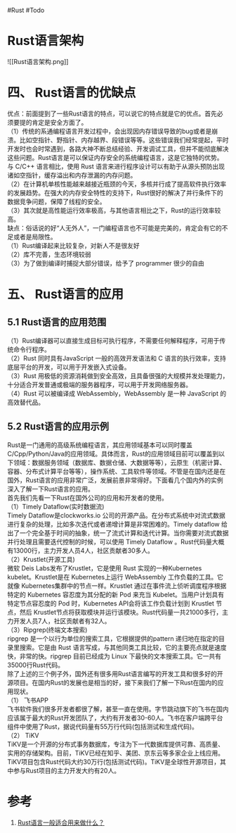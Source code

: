 #Rust #Todo 

# Rust语言架构
![[Rust语言架构.png]]
# 四、 Rust语言的优缺点

优点：前面提到了一些Rust语言的特点，可以说它的特点就是它的优点。首先必须要提的肯定是安全方面了。  
（1）传统的系通编程语言开发过程中，会出现因内存错误导致的bug或者是崩溃。比如空指针、野指针、内存越界、段错误等等。这些错误我们经常提起，平时开发时也会时常遇到，各路大神不断总结经验、开发调试工具，但并不能彻底解决这些问题。Rust语言是可以保证内存安全的系统编程语言，这是它独特的优势。与 C/C++ 语言相比，使用 Rust 语言来进行程序设计可以有助于从源头预防出现诸如空指针，缓存溢出和内存泄漏的内存问题。  
（2）在计算机单核性能越来越接近瓶颈的今天，多核并行成了提高软件执行效率的发展趋势。在强大的内存安全特性的支持下，Rust很好的解决了并行条件下的数据竞争问题，保障了线程的安全。  
（3）其次就是高性能运行效率极高，与其他语言相比之下，Rust的运行效率较高。  
缺点：俗话说的好“人无外人”，一门编程语言也不可能是完美的，肯定会有它的不足或者是局限性。  
（1）Rust编译起来比较复杂，对新人不是很友好  
（2）库不完善，生态环境较弱  
（3）为了做到编译时捕捉大部分错误，给予了 programmer 很少的自由

# 五、 Rust语言的应用

## 5.1 Rust语言的应用范围

（1）Rust编译器可以直接生成目标可执行程序，不需要任何解释程序，可用于传统命令行程序。  
（2）Rust 同时具有JavaScript 一般的高效开发语法和 C 语言的执行效率，支持底层平台的开发，可以用于开发嵌入式设备。  
（3）Rust 用极低的资源消耗做到安全高效，且具备很强的大规模并发处理能力，十分适合开发普通或极端的服务器程序，可以用于开发网络服务器。  
（4）Rust 可以被编译成 WebAssembly，WebAssembly 是一种 JavaScript 的高效替代品。

## 5.2 Rust语言的应用示例

Rust是一门通用的高级系统编程语言，其应用领域基本可以同时覆盖C/Cpp/Python/Java的应用领域。具体而言，Rust的应用领域目前可以覆盖到以下领域：数据服务领域（数据库、数据仓储、大数据等等），云原生（机密计算、容器、分布式计算平台等等），操作系统、工具软件等领域。不管是在国内还是在国外，Rust语言的应用非常广泛，发展前景非常得好。下面看几个国内外的实例深入了解一下Rust语言的应用。  
首先我们先看一下Rust在国外公司的应用和开发者的使用。  
（1）Timely Dataflow(实时数据流)  
Timely Dataflow是clockworks.io 公司的开源产品。在分布式系统中对流式数据进行复杂的处理，比如多次迭代或者递增计算是非常困难的。Timely dataflow 给出了一个完全基于时间的抽象，统一了流式计算和迭代计算。当你需要对流式数据并行处理且需要迭代控制的时候，可以使用 Timely Dataflow 。Rust代码量大概有13000行，主力开发人员4人，社区贡献者30多人。  
（2）Krustlet(开源工具)  
微软 Deis Labs发布了Krustlet，它是使用 Rust 实现的一种Kubernetes kubelet。Krustlet是在 Kubernetes上运行 WebAssembly 工作负载的工具。它就像 Kubernetes集群中的节点一样。Krustlet 通过在事件流上侦听调度程序根据特定的 Kubernetes 容忍度为其分配的新 Pod 来充当 Kubelet。当用户计划具有特定节点容忍度的 Pod 时，Kubernetes API会将该工作负载计划到 Krustlet 节点，然后 Krustlet节点将获取模块并运行该模块。Rust代码量一共21000多行，主力开发人员7人，社区贡献者有32人。  
（3）Ripgrep(终端文本搜索)  
ripgrep 是一个以行为单位的搜索工具，它根据提供的pattern 递归地在指定的目录里搜索。它是由 Rust 语言写成，与其他同类工具比较，它的主要亮点就是速度快，非常的快。ripgrep 目前已经成为 Linux 下最快的文本搜索工具。它一共有35000行Rust代码。  
除了上述的三个例子外，国外还有很多用Rust语言编写的开发工具和很多好的开源项目。在国内Rust的发展也是相当的好，接下来我们了解一下Rust在国内的应用现状。  
（1） 飞书APP  
飞书软件我们很多开发者都很了解，甚至一直在使用。字节跳动旗下的飞书在国内应该属于最大的Rust开发团队了，大约有开发者30-60人。飞书在客户端跨平台组件中使用了Rust，据说代码量有55万行代码(包括测试和生成代码)。  
（2） TiKV  
TiKV是一个开源的分布式事务数据库，专注为下一代数据库提供可靠、高质量、实用的存储架构。目前，TiKV已经在知乎、美团、京东云等多家企业上线应用。TiKV项目包含Rust代码大约30万行(包括测试代码)。TiKV是全球性开源项目，其中参与Rust项目的主力开发大约有20人。


# 参考
1. [Rust语言一般适合用来做什么？](https://bbs.huaweicloud.com/blogs/328048)